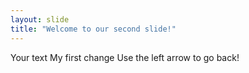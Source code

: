 ```yaml
---
layout: slide
title: "Welcome to our second slide!"
---
```

Your text My first change
Use the left arrow to go back!
